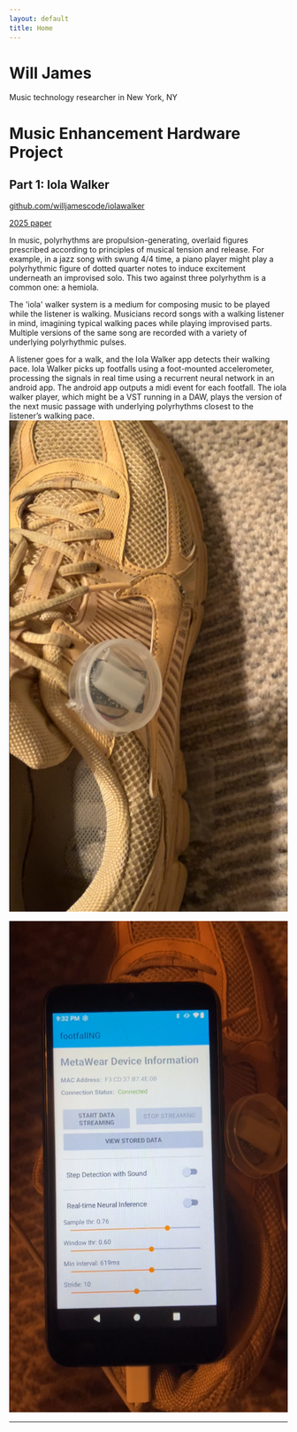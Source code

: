 ```yaml
---
layout: default
title: Home
---
```


# Will James

Music technology researcher in New York, NY

# Music Enhancement Hardware Project

## Part 1: Iola Walker

[github.com/willjamescode/iolawalker](https://github.com/willbjames/iolawalker)

[2025 paper](https://arxiv.org/pdf/2506.01211)

In music, polyrhythms are propulsion-generating, overlaid figures prescribed according to principles of musical tension and release.  For example, in a jazz song with swung 4/4 time, a piano player might play a polyrhythmic figure of dotted quarter notes to induce excitement underneath an improvised solo. This two against three polyrhythm is a common one: a hemiola.

The 'iola' walker system is a medium for composing music to be played while the listener is walking. Musicians record songs with a walking listener in mind, imagining typical walking paces while playing improvised parts. Multiple versions of the same song are recorded with a variety of underlying polyrhythmic pulses.

 A listener goes for a walk, and the Iola Walker app detects their walking pace. Iola Walker picks up footfalls using a foot-mounted accelerometer, processing the signals in real time using a recurrent neural network in an android app. The android app outputs a midi event for each footfall. The iola walker player, which might be a VST running in a DAW, plays the version of the next music passage with underlying polyrhythms closest to the listener’s walking pace.
![Foot-mounted IMU for footfall detection](images/iolaShoe.png)

![VST3 plugin receiving MIDI messages](images/iolaApp.png)

---
